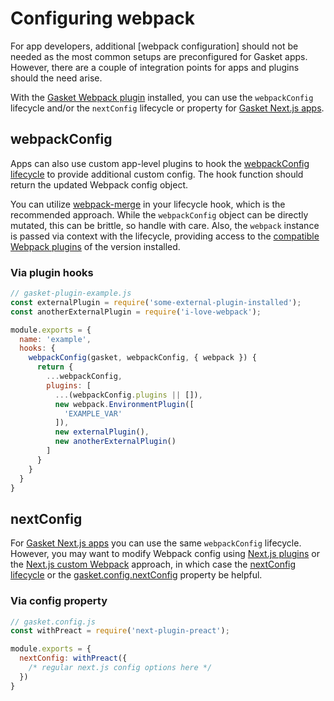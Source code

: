 # Configuring webpack

For app developers, additional [webpack configuration] should not be needed as
the most common setups are preconfigured for Gasket apps. However, there are a
couple of integration points for apps and plugins should the need arise.

With the [Gasket Webpack plugin] installed, you can use the `webpackConfig`
lifecycle and/or the `nextConfig` lifecycle or property
for [Gasket Next.js apps].

## webpackConfig

Apps can also use custom app-level plugins to hook the [webpackConfig lifecycle] to
provide additional custom config. The hook function should return the updated
Webpack config object.

You can utilize [webpack-merge] in your lifecycle hook, which is the recommended
approach. While the `webpackConfig` object can be directly mutated, this can be
brittle, so handle with care. Also, the `webpack` instance is passed via context
with the lifecycle, providing access to the [compatible Webpack plugins]
of the version installed.

### Via plugin hooks

```js
// gasket-plugin-example.js
const externalPlugin = require('some-external-plugin-installed');
const anotherExternalPlugin = require('i-love-webpack');

module.exports = {
  name: 'example',
  hooks: {
    webpackConfig(gasket, webpackConfig, { webpack }) {
      return {
        ...webpackConfig,
        plugins: [
          ...(webpackConfig.plugins || []),
          new webpack.EnvironmentPlugin([
            'EXAMPLE_VAR'
          ]),
          new externalPlugin(),
          new anotherExternalPlugin()
        ]
      }
    }
  }
}
```

## nextConfig

For [Gasket Next.js apps] you can use the same `webpackConfig` lifecycle.
However, you may want to modify Webpack config using [Next.js plugins] or the
[Next.js custom Webpack] approach, in which case the [nextConfig lifecycle] or
the [gasket.config.nextConfig] property be helpful.

### Via config property

```js
// gasket.config.js
const withPreact = require('next-plugin-preact');

module.exports = {
  nextConfig: withPreact({
    /* regular next.js config options here */
  })
}
```

[configuration environments]:/packages/gasket-cli/docs/configuration.md#environments
[Gasket Webpack plugin]:/packages/gasket-plugin-webpack/README.md
[webpackConfig lifecycle]:/packages/gasket-plugin-webpack/README.md#webpackconfig
[Gasket Next.js apps]:/packages/gasket-plugin-nextjs/README.md
[gasket.config.nextConfig]:/packages/gasket-plugin-nextjs/README.md#configuration
[nextConfig lifecycle]:/packages/gasket-plugin-nextjs/README.md#nextconfig

[webpack configurations]:https://webpack.js.org/concepts/
[compatible webpack plugins]: https://webpack.js.org/plugins/
[Next.js plugins]:https://github.com/zeit/next-plugins
[Next.js custom Webpack]: https://nextjs.org/docs/api-reference/next.config.js/custom-webpack-config
[webpack-merge]:https://github.com/survivejs/webpack-merge
